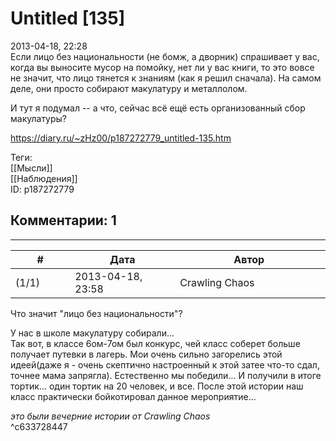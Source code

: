 Untitled [135]
==============

  
2013-04-18, 22:28  
 Если лицо без национальности (не бомж, а дворник) спрашивает у вас, когда вы выносите мусор на помойку, нет ли у вас книги, то это вовсе не значит, что лицо тянется к знаниям (как я решил сначала). На самом деле, они просто собирают макулатуру и металлолом.   
   
 И тут я подумал -- а что, сейчас всё ещё есть организованный сбор макулатуры?   
  
<https://diary.ru/~zHz00/p187272779_untitled-135.htm>  
  
Теги:  
[[Мысли]]  
[[Наблюдения]]  
ID: p187272779  


Комментарии: 1
--------------

  


---



|         #         |              Дата              |                     Автор                     |           ID           |
| --- | --- | --- | --- |
| (1/1) | 2013-04-18, 23:58 | Crawling Chaos | c633728447 |

  
 Что значит "лицо без национальности"?   
   
 У нас в школе макулатуру собирали...   
 Так вот, в классе 6ом-7ом был конкурс, чей класс соберет больше получает путевки в лагерь. Мои очень сильно загорелись этой идеей(даже я - очень скептично настроенный к этой затее что-то сдал, точнее мама запрягла). Естественно мы победили... И получили в итоге тортик... один тортик на 20 человек, и все. После этой истории наш класс практически бойкотировал данное мероприятие...   
   
  *это были вечерние истории от Crawling Chaos*    
 ^c633728447